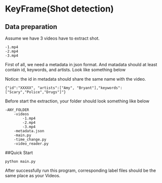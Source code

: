 # KeyFrame(Shot detection)
## Data preparation
Assume we have 3 videos have to extract shot.
```
-1.mp4
-2.mp4
-3.mp4
```
First of all, we need a metadata in json format. And matadata should at least contain id, keywords, and artists. Look like something below

Notice: the id in metadata should share the same name with the video.
```
{"id":"XXXXX", "artists":["Amy", "Bryant"],"keywords":["Scary","Police","Drugs"]"}
```

Before start the extraction, your folder should look something like below
```
-ANY_FOLDER
    -videos
        -1.mp4
        -2.mp4
        -3.mp4
    -metadata.json
    -main.py
    -time_change.py
    -video_reader.py
```
##Quick Start
```
python main.py
```
After successfully run this program, corresponding label files should be the same place as your Videos.

